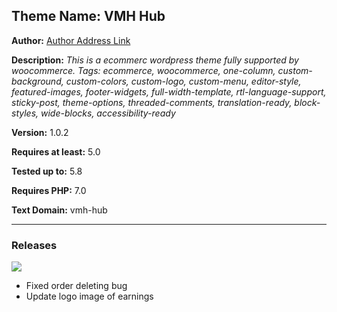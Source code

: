 ## Theme Name: VMH Hub

**Author:** [Author Address Link](https://www.linkedin.com/in/arifur-rahman-arif-51222a1b8/)

**Description:** _This is a ecommerc wordpress theme fully supported by woocommerce.
Tags: ecommerce, woocommerce, one-column, custom-background, custom-colors, custom-logo, custom-menu, editor-style, featured-images, footer-widgets, full-width-template, rtl-language-support, sticky-post, theme-options, threaded-comments, translation-ready, block-styles, wide-blocks, accessibility-ready_

**Version:** 1.0.2

**Requires at least:** 5.0

**Tested up to:** 5.8

**Requires PHP:** 7.0

**Text Domain:** vmh-hub

---

### **Releases**

![](https://img.shields.io/static/v1?label=Release&message=1.0.2&color=nrightgreen)

-   Fixed order deleting bug
-   Update logo image of earnings
